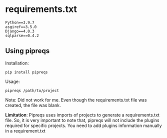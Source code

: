 # requirements.txt

```
Python==3.9.7
asgiref==3.5.0
Django==4.0.3
sqlparse==0.4.2
```

## Using pipreqs

Installation:

```
pip install pipreqs
```

Usage:

```
pipreqs /path/to/project
```

Note: Did not work for me. Even though the requirements.txt file was created, the file was blank.

**Limitation**: Pipreqs uses imports of projects to generate a requirements.txt file. So, it is very important to note that, pipreqs will not include the plugins required for specific projects. You need to add plugins information manually in a requirement.txt


